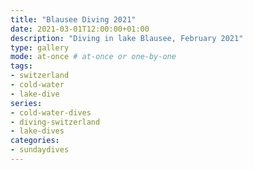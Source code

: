 ```yaml
---
title: "Blausee Diving 2021"
date: 2021-03-01T12:00:00+01:00
description: "Diving in lake Blausee, February 2021"
type: gallery
mode: at-once # at-once or one-by-one
tags:
- switzerland
- cold-water
- lake-dive
series:
- cold-water-dives
- diving-switzerland
- lake-dives
categories:
- sundaydives
---
```

